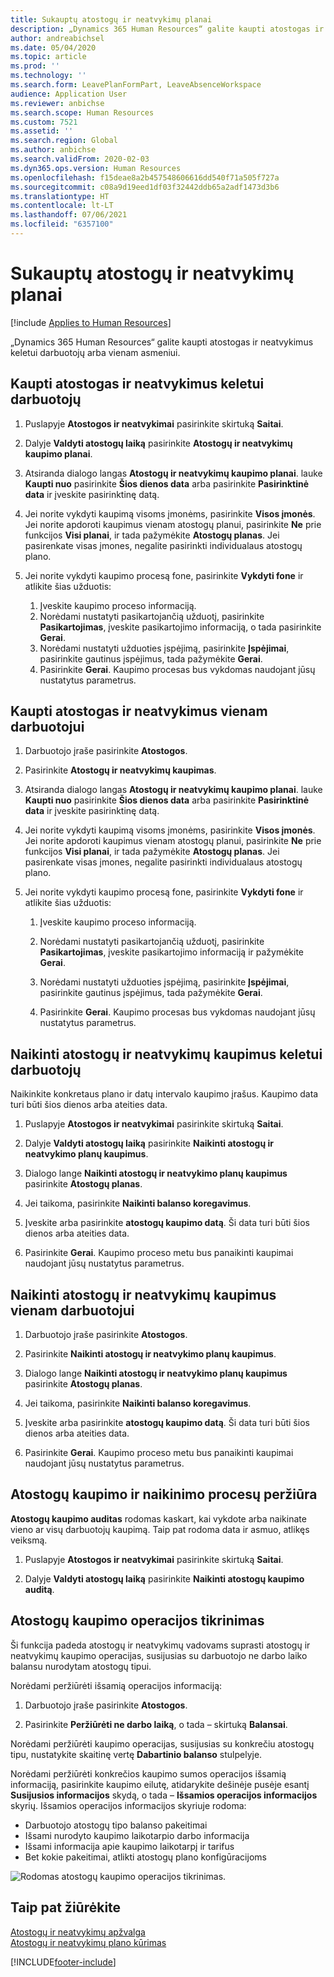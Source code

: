 ```yaml
---
title: Sukauptų atostogų ir neatvykimų planai
description: „Dynamics 365 Human Resources“ galite kaupti atostogas ir neatvykimus keletui darbuotojų arba vienam asmeniui.
author: andreabichsel
ms.date: 05/04/2020
ms.topic: article
ms.prod: ''
ms.technology: ''
ms.search.form: LeavePlanFormPart, LeaveAbsenceWorkspace
audience: Application User
ms.reviewer: anbichse
ms.search.scope: Human Resources
ms.custom: 7521
ms.assetid: ''
ms.search.region: Global
ms.author: anbichse
ms.search.validFrom: 2020-02-03
ms.dyn365.ops.version: Human Resources
ms.openlocfilehash: f15deae8a2b457548606616dd540f71a505f727a
ms.sourcegitcommit: c08a9d19eed1df03f32442ddb65a2adf1473d3b6
ms.translationtype: HT
ms.contentlocale: lt-LT
ms.lasthandoff: 07/06/2021
ms.locfileid: "6357100"
---
```

# <a name="accrue-leave-and-absence-plans"></a>Sukauptų atostogų ir neatvykimų planai

[!include [Applies to Human Resources](../includes/applies-to-hr.md)]

„Dynamics 365 Human Resources“ galite kaupti atostogas ir neatvykimus keletui darbuotojų arba vienam asmeniui.

## <a name="accrue-leave-and-absence-for-multiple-employees"></a>Kaupti atostogas ir neatvykimus keletui darbuotojų

1. Puslapyje **Atostogos ir neatvykimai** pasirinkite skirtuką **Saitai**.

2. Dalyje **Valdyti atostogų laiką** pasirinkite **Atostogų ir neatvykimų kaupimo planai**.

3. Atsiranda dialogo langas **Atostogų ir neatvykimų kaupimo planai**. lauke **Kaupti nuo** pasirinkite **Šios dienos data** arba pasirinkite **Pasirinktinė data** ir įveskite pasirinktinę datą.

4. Jei norite vykdyti kaupimą visoms įmonėms, pasirinkite **Visos įmonės**. Jei norite apdoroti kaupimus vienam atostogų planui, pasirinkite **Ne** prie funkcijos **Visi planai**, ir tada pažymėkite **Atostogų planas**. Jei pasirenkate visas įmones, negalite pasirinkti individualaus atostogų plano.

5. Jei norite vykdyti kaupimo procesą fone, pasirinkite **Vykdyti fone** ir atlikite šias užduotis:

    1. Įveskite kaupimo proceso informaciją.
    2. Norėdami nustatyti pasikartojančią užduotį, pasirinkite **Pasikartojimas**, įveskite pasikartojimo informaciją, o tada pasirinkite **Gerai**.
    3. Norėdami nustatyti užduoties įspėjimą, pasirinkite **Įspėjimai**, pasirinkite gautinus įspėjimus, tada pažymėkite **Gerai**.
    4. Pasirinkite **Gerai**. Kaupimo procesas bus vykdomas naudojant jūsų nustatytus parametrus. 

## <a name="accrue-leave-and-absence-for-an-employee"></a>Kaupti atostogas ir neatvykimus vienam darbuotojui

1. Darbuotojo įraše pasirinkite **Atostogos**.

2. Pasirinkite **Atostogų ir neatvykimų kaupimas**.

3. Atsiranda dialogo langas **Atostogų ir neatvykimų kaupimo planai**. lauke **Kaupti nuo** pasirinkite **Šios dienos data** arba pasirinkite **Pasirinktinė data** ir įveskite pasirinktinę datą.

4. Jei norite vykdyti kaupimą visoms įmonėms, pasirinkite **Visos įmonės**. Jei norite apdoroti kaupimus vienam atostogų planui, pasirinkite **Ne** prie funkcijos **Visi planai**, ir tada pažymėkite **Atostogų planas**. Jei pasirenkate visas įmones, negalite pasirinkti individualaus atostogų plano.

5. Jei norite vykdyti kaupimo procesą fone, pasirinkite **Vykdyti fone** ir atlikite šias užduotis:

   1. Įveskite kaupimo proceso informaciją.

   2. Norėdami nustatyti pasikartojančią užduotį, pasirinkite **Pasikartojimas**, įveskite pasikartojimo informaciją ir pažymėkite **Gerai**.

   3. Norėdami nustatyti užduoties įspėjimą, pasirinkite **Įspėjimai**, pasirinkite gautinus įspėjimus, tada pažymėkite **Gerai**.

   4. Pasirinkite **Gerai**. Kaupimo procesas bus vykdomas naudojant jūsų nustatytus parametrus.

## <a name="delete-leave-and-absence-accruals-for-multiple-employees"></a>Naikinti atostogų ir neatvykimų kaupimus keletui darbuotojų

Naikinkite konkretaus plano ir datų intervalo kaupimo įrašus. Kaupimo data turi būti šios dienos arba ateities data.

1. Puslapyje **Atostogos ir neatvykimai** pasirinkite skirtuką **Saitai**.

2. Dalyje **Valdyti atostogų laiką** pasirinkite **Naikinti atostogų ir neatvykimo planų kaupimus**.

3. Dialogo lange **Naikinti atostogų ir neatvykimo planų kaupimus** pasirinkite **Atostogų planas**.

4. Jei taikoma, pasirinkite **Naikinti balanso koregavimus**.

5. Įveskite arba pasirinkite **atostogų kaupimo datą**. Ši data turi būti šios dienos arba ateities data.

6. Pasirinkite **Gerai**. Kaupimo proceso metu bus panaikinti kaupimai naudojant jūsų nustatytus parametrus.

## <a name="delete-leave-and-absence-accruals-for-a-single-employee"></a>Naikinti atostogų ir neatvykimų kaupimus vienam darbuotojui

1. Darbuotojo įraše pasirinkite **Atostogos**.

2. Pasirinkite **Naikinti atostogų ir neatvykimo planų kaupimus**.

3. Dialogo lange **Naikinti atostogų ir neatvykimo planų kaupimus** pasirinkite **Atostogų planas**.

4. Jei taikoma, pasirinkite **Naikinti balanso koregavimus**.

5. Įveskite arba pasirinkite **atostogų kaupimo datą**. Ši data turi būti šios dienos arba ateities data.

6. Pasirinkite **Gerai**. Kaupimo proceso metu bus panaikinti kaupimai naudojant jūsų nustatytus parametrus.

## <a name="review-leave-accrual-and-deletion-processes"></a>Atostogų kaupimo ir naikinimo procesų peržiūra

**Atostogų kaupimo auditas** rodomas kaskart, kai vykdote arba naikinate vieno ar visų darbuotojų kaupimą. Taip pat rodoma data ir asmuo, atlikęs veiksmą.

1. Puslapyje **Atostogos ir neatvykimai** pasirinkite skirtuką **Saitai**.

2. Dalyje **Valdyti atostogų laiką** pasirinkite **Naikinti atostogų kaupimo auditą**.

## <a name="leave-accrual-transaction-auditing"></a>Atostogų kaupimo operacijos tikrinimas

Ši funkcija padeda atostogų ir neatvykimų vadovams suprasti atostogų ir neatvykimų kaupimo operacijas, susijusias su darbuotojo ne darbo laiko balansu nurodytam atostogų tipui.

Norėdami peržiūrėti išsamią operacijos informaciją:

1. Darbuotojo įraše pasirinkite **Atostogos**.

2. Pasirinkite **Peržiūrėti ne darbo laiką**, o tada – skirtuką **Balansai**.

Norėdami peržiūrėti kaupimo operacijas, susijusias su konkrečiu atostogų tipu, nustatykite skaitinę vertę **Dabartinio balanso** stulpelyje.

Norėdami peržiūrėti konkrečios kaupimo sumos operacijos išsamią informaciją, pasirinkite kaupimo eilutę, atidarykite dešinėje pusėje esantį **Susijusios informacijos** skydą, o tada – **Išsamios operacijos informacijos** skyrių. Išsamios operacijos informacijos skyriuje rodoma:

- Darbuotojo atostogų tipo balanso pakeitimai
- Išsami nurodyto kaupimo laikotarpio darbo informacija
- Išsami informacija apie kaupimo laikotarpį ir tarifus
- Bet kokie pakeitimai, atlikti atostogų plano konfigūracijoms

![Rodomas atostogų kaupimo operacijos tikrinimas.](media/hr-leave-and-absence-accrue-audit.png)

## <a name="see-also"></a>Taip pat žiūrėkite

[Atostogų ir neatvykimų apžvalga](hr-leave-and-absence-overview.md)</br>
[Atostogų ir neatvykimų plano kūrimas](hr-leave-and-absence-plans.md)



[!INCLUDE[footer-include](../includes/footer-banner.md)]
